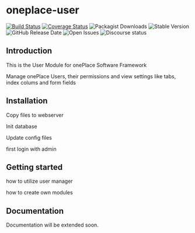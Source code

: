 # oneplace-user

[![Build Status](https://travis-ci.com/OnePlc/PLC_X_User.svg?branch=master)](https://travis-ci.com/OnePlc/PLC_X_User)
[![Coverage Status](https://coveralls.io/repos/github/OnePlc/PLC_X_User/badge.svg?branch=master)](https://coveralls.io/github/OnePlc/PLC_X_User?branch=master)
![Packagist Downloads](https://img.shields.io/packagist/dt/oneplace/oneplace-user)
![Stable Version](https://img.shields.io/packagist/v/oneplace/oneplace-user)
![GitHub Release Date](https://img.shields.io/github/release-date/oneplc/plc_x_user)
![Open Issues](https://img.shields.io/github/issues-raw/oneplc/plc_x_user)
![Discourse status](https://img.shields.io/discourse/status?server=https%3A%2F%2Fdiscourse.1plc.ch)

## Introduction

This is the User Module for onePlace Software Framework

Manage onePlace Users, their permissions and view settings
like tabs, index colums and form fields

## Installation

Copy files to webserver

Init database

Update config files

first login with admin

## Getting started

how to utilize user manager

how to create own modules

## Documentation

Documentation will be extended soon.
